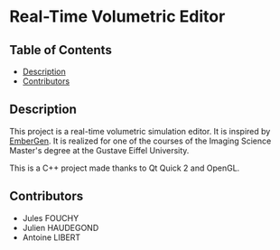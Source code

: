 # Real-Time Volumetric Editor

## Table of Contents

- [Description](#description)
- [Contributors](#contributors)

## Description

This project is a real-time volumetric simulation editor. It is inspired by [EmberGen](https://jangafx.com/software/embergen/). It is realized for one of the courses of the Imaging Science Master's degree at the Gustave Eiffel University.

This is a C++ project made thanks to Qt Quick 2 and OpenGL.

## Contributors

- Jules FOUCHY
- Julien HAUDEGOND
- Antoine LIBERT
